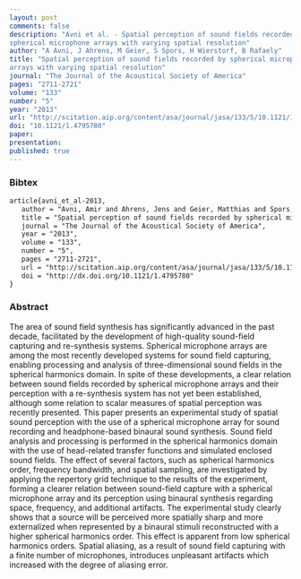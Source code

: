 ```yaml
---
layout: post
comments: false
description: "Avni et al. - Spatial perception of sound fields recorded by
spherical microphone arrays with varying spatial resolution"
author: "A Avni, J Ahrens, M Geier, S Spors, H Wierstorf, B Rafaely"
title: "Spatial perception of sound fields recorded by spherical microphone
arrays with varying spatial resolution"
journal: "The Journal of the Acoustical Society of America"
pages: "2711-2721"
volume: "133"
number: "5"
year: "2013"
url: "http://scitation.aip.org/content/asa/journal/jasa/133/5/10.1121/1.4795780"
doi: "10.1121/1.4795780"
paper: 
presentation: 
published: true
---
```


### Bibtex

```latex
article{avni_et_al-2013,
   author = "Avni, Amir and Ahrens, Jens and Geier, Matthias and Spors, Sascha and Wierstorf, Hagen and Rafaely, Boaz",
   title = "Spatial perception of sound fields recorded by spherical microphone arrays with varying spatial resolution",
   journal = "The Journal of the Acoustical Society of America",
   year = "2013",
   volume = "133",
   number = "5",
   pages = "2711-2721",
   url = "http://scitation.aip.org/content/asa/journal/jasa/133/5/10.1121/1.4795780",
   doi = "http://dx.doi.org/10.1121/1.4795780"
}
```

### Abstract

The area of sound field synthesis has significantly advanced in the past
decade, facilitated by the development of high-quality sound-field capturing
and re-synthesis systems. Spherical microphone arrays are among the most
recently developed systems for sound field capturing, enabling processing and
analysis of three-dimensional sound fields in the spherical harmonics domain.
In spite of these developments, a clear relation between sound fields recorded
by spherical microphone arrays and their perception with a re-synthesis system
has not yet been established, although some relation to scalar measures of
spatial perception was recently presented. This paper presents an experimental
study of spatial sound perception with the use of a spherical microphone array
for sound recording and headphone-based binaural sound synthesis. Sound field
analysis and processing is performed in the spherical harmonics domain with the
use of head-related transfer functions and simulated enclosed sound fields. The
effect of several factors, such as spherical harmonics order, frequency
bandwidth, and spatial sampling, are investigated by applying the repertory
grid technique to the results of the experiment, forming a clearer relation
between sound-field capture with a spherical microphone array and its
perception using binaural synthesis regarding space, frequency, and additional
artifacts. The experimental study clearly shows that a source will be perceived
more spatially sharp and more externalized when represented by a binaural
stimuli reconstructed with a higher spherical harmonics order. This effect is
apparent from low spherical harmonics orders. Spatial aliasing, as a result of
sound field capturing with a finite number of microphones, introduces
unpleasant artifacts which increased with the degree of aliasing error.

